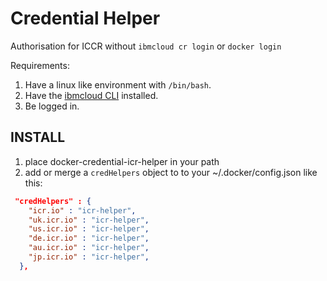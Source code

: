 # Credential Helper
Authorisation for ICCR without `ibmcloud cr login` or `docker login`
 
Requirements:
1. Have a linux like environment with `/bin/bash`.
1. Have the [ibmcloud CLI](https://cloud.ibm.com/docs/cli?topic=cloud-cli-install-ibmcloud-cli) installed.
1. Be logged in.

## INSTALL 
1. place docker-credential-icr-helper in your path
1. add or merge a `credHelpers` object to to your ~/.docker/config.json like this:
```json
 "credHelpers" : {
    "icr.io" : "icr-helper",
    "uk.icr.io" : "icr-helper",
    "us.icr.io" : "icr-helper",
    "de.icr.io" : "icr-helper",
    "au.icr.io" : "icr-helper",
    "jp.icr.io" : "icr-helper",
  },
```
